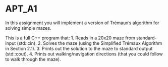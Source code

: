 # APT_A1

In this assignment you will implement a version of Trémaux’s algorithm for solving simple mazes.

This is a full C++ program that:
    1. Reads in a 20x20 maze from standard-input (std::cin).
    2. Solves the maze (using the Simplified Trémaux Algorithm in Section 2.1).
    3. Prints out the solution to the maze to standard output (std::cout).
    4. Prints out walking/navigation directions (that you could follow to walk through the maze).
